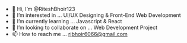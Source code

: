 - 👋 Hi, I’m @RiteshBhoir123
- 👀 I’m interested in ... UI/UX Designing & Front-End Web Development 
- 🌱 I’m currently learning ... Javascript & React 
- 💞️ I’m looking to collaborate on ... Web Development Project 
- 📫 How to reach me ... rjbhoir6066@gmail.com 

<!---
RiteshBhoir123/RiteshBhoir123 is a ✨ special ✨ repository because its `README.md` (this file) appears on your GitHub profile.
You can click the Preview link to take a look at your changes.
--->
